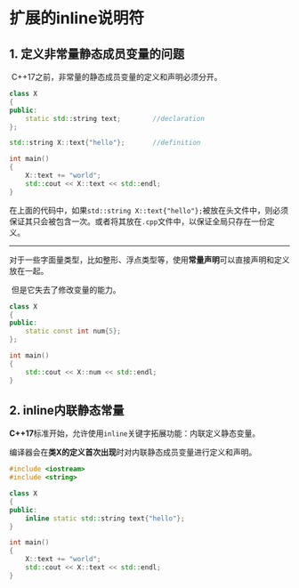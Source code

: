 # 扩展的inline说明符

## 1. 定义非常量静态成员变量的问题

​	C++17之前，非常量的静态成员变量的定义和声明必须分开。

```C++
class X
{
public:
    static std::string text;		//declaration
};

std::string X::text{"hello"};		//definition

int main()
{
	X::text += "world";
    std::cout << X::text << std::endl;
}
```

​	在上面的代码中，如果`std::string X::text{"hello"};`被放在头文件中，则必须保证其只会被包含一次。或者将其放在`.cpp`文件中，以保证全局只存在一份定义。

---

​	对于一些字面量类型，比如整形、浮点类型等，使用**常量声明**可以直接声明和定义放在一起。

​	但是它失去了修改变量的能力。

```C++
class X
{
public:
    static const int num{5};
};

int main()
{
	std::cout << X::num << std::endl;
}
```

## 2. inline内联静态常量

​	**C++17**标准开始，允许使用`inline`关键字拓展功能：内联定义静态变量。

​	编译器会在**类X的定义首次出现**时对内联静态成员变量进行定义和声明。

```C++
#include <iostream>
#include <string>

class X
{
public:
    inline static std::string text{"hello"};
}

int main()
{
    X::text += "world";
    std::cout << X::text << std::endl;
}
```

